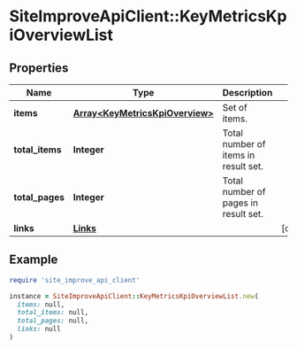 # SiteImproveApiClient::KeyMetricsKpiOverviewList

## Properties

| Name | Type | Description | Notes |
| ---- | ---- | ----------- | ----- |
| **items** | [**Array&lt;KeyMetricsKpiOverview&gt;**](KeyMetricsKpiOverview.md) | Set of items. |  |
| **total_items** | **Integer** | Total number of items in result set. |  |
| **total_pages** | **Integer** | Total number of pages in result set. |  |
| **links** | [**Links**](Links.md) |  | [optional] |

## Example

```ruby
require 'site_improve_api_client'

instance = SiteImproveApiClient::KeyMetricsKpiOverviewList.new(
  items: null,
  total_items: null,
  total_pages: null,
  links: null
)
```

